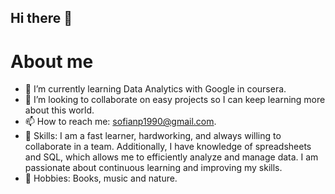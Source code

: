 ## Hi there 👋

# About me


- 🌱 I’m currently learning Data Analytics with Google in coursera.
- 👯 I’m looking to collaborate on easy projects so I can keep learning more about this world.
- 📫 How to reach me: sofianp1990@gmail.com.
- 💫 Skills: I am a fast learner, hardworking, and always willing to collaborate in a team. Additionally, I have knowledge of spreadsheets and SQL, which allows me to efficiently analyze and manage data. I am passionate about continuous learning and improving my skills.
- 🤩 Hobbies: Books, music and nature.
  



